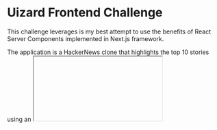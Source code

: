 
# Uizard Frontend Challenge

This challenge leverages is my best attempt to use the benefits of React Server Components implemented in Next.js framework.

The application is a HackerNews clone that highlights the top 10 stories using an <iframe/> component. It's important to note that due to browser security policies, some stories might not appear as expected.
## Deployment

This is the project running online [uizard-challenge-facuperezm.vercel.app/](https://uizard-challenge-facuperezm.vercel.app/).

To deploy this project on your machine do

```bash
  git clone https://github.com/facuperezm/uizard.git
```

```bash
  npm i
```
```bash
  npm run dev
```
or 
```bash
  pnpm dev
```

## Tech Stack

**Client:** React, Next.js 13 using App Directory, TailwindCSS



## Optimizations

- [ ] Add testing to the project


## Screenshots

Take a look at the app in action:

![App Screenshot](./public/screenshot.png)
## Author

This project was created by Facundo Perez Montalvo. Visit my portfolio at [facuperezm.com](https://facuperezm.com/) to learn more about me and my work.

[![portfolio](https://img.shields.io/badge/portfolio-000?style=for-the-badge&logo=ko-fi&logoColor=white)](https://facuperezm.com/)
[![linkedin](https://img.shields.io/badge/linkedin-0A66C2?style=for-the-badge&logo=linkedin&logoColor=white)](https://www.linkedin.com/in/facuperezm/)
[![github](https://img.shields.io/badge/github-555?style=for-the-badge&logo=github&logoColor=white)](https://github.com/facuperezm) 

I hope you enjoy using this app as much as I enjoyed creating it!
